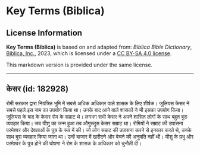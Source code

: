 # Key Terms (Biblica)

## License Information

**Key Terms (Biblica)** is based on and adapted from: _Biblica Bible Dictionary_, [Biblica, Inc.](https://www.biblica.com/), 2023, which is licensed under a [CC BY-SA 4.0 license](https://creativecommons.org/licenses/by-sa/4.0/legalcode.en).

This markdown version is provided under the same license.



--------------------------------

## केसर (id: 182928)

रोमी सरकार द्वारा नियंत्रित भूमि में सबसे अधिक अधिकार वाले शासक के लिए शीर्षक। जूलियस केसर ने सबसे पहले इस नाम का उपयोग किया था। उनके बाद आने वाले शासकों ने भी इसका उपयोग किया। जूलियस के बाद के केसर रोम के सम्राट थे। लगभग सभी केसर ने अपने शासित लोगों के साथ बहुत बुरा व्यवहार किया। जब यीशु का जन्म हुआ तब औगुस्तुस केसर सम्राट था। रोमियों ने सम्राट की उपासना परमेश्वर और देवताओं के पुत्र के रूप में की। जो लोग सम्राट की उपासना करने से इनकार करते थे, उनके साथ बुरा व्यवहार किया जाता था। उन्हें बाजार में खरीदने और बेचने की अनुमति नहीं थी। यीशु के प्रभु और परमेश्वर के पुत्र होने की घोषणा ने रोम के शासक के अधिकार को चुनौती दी।


